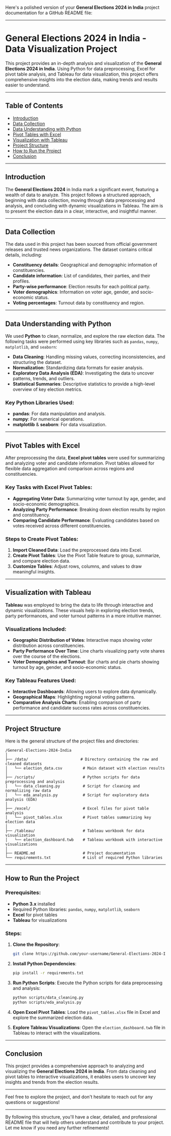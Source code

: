 Here's a polished version of your **General Elections 2024 in India** project documentation for a GitHub README file:

---

# General Elections 2024 in India - Data Visualization Project

This project provides an in-depth analysis and visualization of the **General Elections 2024 in India**. Using Python for data preprocessing, Excel for pivot table analysis, and Tableau for data visualization, this project offers comprehensive insights into the election data, making trends and results easier to understand.

---

## Table of Contents

- [Introduction](#introduction)
- [Data Collection](#data-collection)
- [Data Understanding with Python](#data-understanding-with-python)
- [Pivot Tables with Excel](#pivot-tables-with-excel)
- [Visualization with Tableau](#visualization-with-tableau)
- [Project Structure](#project-structure)
- [How to Run the Project](#how-to-run-the-project)
- [Conclusion](#conclusion)

---

## Introduction

The **General Elections 2024** in India mark a significant event, featuring a wealth of data to analyze. This project follows a structured approach, beginning with data collection, moving through data preprocessing and analysis, and concluding with dynamic visualizations in Tableau. The aim is to present the election data in a clear, interactive, and insightful manner.

---

## Data Collection

The data used in this project has been sourced from official government releases and trusted news organizations. The dataset contains critical details, including:

- **Constituency details**: Geographical and demographic information of constituencies.
- **Candidate information**: List of candidates, their parties, and their profiles.
- **Party-wise performance**: Election results for each political party.
- **Voter demographics**: Information on voter age, gender, and socio-economic status.
- **Voting percentages**: Turnout data by constituency and region.

---

## Data Understanding with Python

We used **Python** to clean, normalize, and explore the raw election data. The following tasks were performed using key libraries such as `pandas`, `numpy`, `matplotlib`, and `seaborn`:

- **Data Cleaning**: Handling missing values, correcting inconsistencies, and structuring the dataset.
- **Normalization**: Standardizing data formats for easier analysis.
- **Exploratory Data Analysis (EDA)**: Investigating the data to uncover patterns, trends, and outliers.
- **Statistical Summaries**: Descriptive statistics to provide a high-level overview of key election metrics.

### Key Python Libraries Used:
- **pandas**: For data manipulation and analysis.
- **numpy**: For numerical operations.
- **matplotlib** & **seaborn**: For data visualization.

---

## Pivot Tables with Excel

After preprocessing the data, **Excel pivot tables** were used for summarizing and analyzing voter and candidate information. Pivot tables allowed for flexible data aggregation and comparison across regions and constituencies.

### Key Tasks with Excel Pivot Tables:
- **Aggregating Voter Data**: Summarizing voter turnout by age, gender, and socio-economic demographics.
- **Analyzing Party Performance**: Breaking down election results by region and constituency.
- **Comparing Candidate Performance**: Evaluating candidates based on votes received across different constituencies.

### Steps to Create Pivot Tables:
1. **Import Cleaned Data**: Load the preprocessed data into Excel.
2. **Create Pivot Tables**: Use the Pivot Table feature to group, summarize, and compare election data.
3. **Customize Tables**: Adjust rows, columns, and values to draw meaningful insights.

---

## Visualization with Tableau

**Tableau** was employed to bring the data to life through interactive and dynamic visualizations. These visuals help in exploring election trends, party performances, and voter turnout patterns in a more intuitive manner.

### Visualizations Included:
- **Geographic Distribution of Votes**: Interactive maps showing voter distribution across constituencies.
- **Party Performance Over Time**: Line charts visualizing party vote shares over the course of the elections.
- **Voter Demographics and Turnout**: Bar charts and pie charts showing turnout by age, gender, and socio-economic status.

### Key Tableau Features Used:
- **Interactive Dashboards**: Allowing users to explore data dynamically.
- **Geographical Maps**: Highlighting regional voting patterns.
- **Comparative Analysis Charts**: Enabling comparison of party performance and candidate success rates across constituencies.

---

## Project Structure

Here is the general structure of the project files and directories:

```
/General-Elections-2024-India
│
├── /data/                       # Directory containing the raw and cleaned datasets
│   └── election_data.csv         # Main dataset with election results
│
├── /scripts/                     # Python scripts for data preprocessing and analysis
│   └── data_cleaning.py          # Script for cleaning and normalizing raw data
│   └── eda_analysis.py           # Script for exploratory data analysis (EDA)
│
├── /excel/                       # Excel files for pivot table analysis
│   └── pivot_tables.xlsx         # Pivot tables summarizing key election data
│
├── /tableau/                     # Tableau workbook for data visualization
│   └── election_dashboard.twb    # Tableau workbook with interactive visualizations
│
├── README.md                     # Project documentation
└── requirements.txt              # List of required Python libraries
```

---

## How to Run the Project

### Prerequisites:
- **Python 3.x** installed
- Required Python libraries: `pandas`, `numpy`, `matplotlib`, `seaborn`
- **Excel** for pivot tables
- **Tableau** for visualizations

### Steps:
1. **Clone the Repository**:
   ```bash
   git clone https://github.com/your-username/General-Elections-2024-India.git
   ```
   
2. **Install Python Dependencies**:
   ```bash
   pip install -r requirements.txt
   ```

3. **Run Python Scripts**:
   Execute the Python scripts for data preprocessing and analysis:
   ```bash
   python scripts/data_cleaning.py
   python scripts/eda_analysis.py
   ```

4. **Open Excel Pivot Tables**:
   Load the `pivot_tables.xlsx` file in Excel and explore the summarized election data.

5. **Explore Tableau Visualizations**:
   Open the `election_dashboard.twb` file in Tableau to interact with the visualizations.

---

## Conclusion

This project provides a comprehensive approach to analyzing and visualizing the **General Elections 2024 in India**. From data cleaning and pivot tables to interactive visualizations, it enables users to uncover key insights and trends from the election results.

---

Feel free to explore the project, and don't hesitate to reach out for any questions or suggestions!

---

By following this structure, you'll have a clear, detailed, and professional README file that will help others understand and contribute to your project. Let me know if you need any further refinements!
